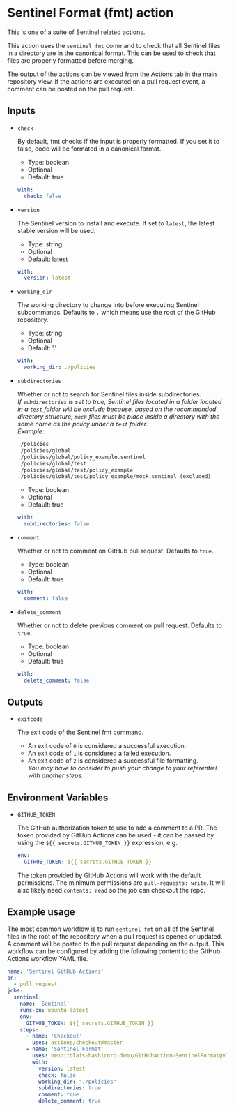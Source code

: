 # Sentinel Format (fmt) action

This is one of a suite of Sentinel related actions.

This action uses the `sentinel fmt` command to check that all Sentinel files in a directory are in the canonical format. This can be used to check that files are properly formatted before merging.

The output of the actions can be viewed from the Actions tab in the main repository view. If the actions are executed on a pull request event, a comment can be posted on the pull request.

## Inputs

* `check`

  By default, fmt checks if the input is properly formatted. If you set it to false, code will be formated in a canonical format.

  * Type: boolean
  * Optional
  * Default: true

  ```yaml
  with:
    check: false
  ```

* `version`

  The Sentinel version to install and execute. If set to `latest`, the latest stable version will be used.

  * Type: string
  * Optional
  * Default: latest

  ```yaml
  with:
    version: latest
  ```

* `working_dir`

  The working directory to change into before executing Sentinel subcommands. Defaults to `.` which means use the root of the GitHub repository.

  * Type: string
  * Optional
  * Default: '.'

  ```yaml
  with:
    working_dir: ./policies
  ```

* `subdirectories`

  Whether or not to search for Sentinel files inside subdirectories.</br>
  *If `subdirectories` is set to true, Sentinel files located in a folder located in a `test` folder will be exclude because, based on the recommended directory structure, `mock` files must be place inside a directory with the same name as the policy under a `test` folder.*</br>
  *Example:*

  ```diff
  ./policies
  ./policies/global
  ./policies/global/policy_example.sentinel
  ./policies/global/test
  ./policies/global/test/policy_example
  ./policies/global/test/policy_example/mock.sentinel (excluded)
  ```

  * Type: boolean
  * Optional
  * Default: true

  ```yaml
  with:
    subdirectories: false
  ```

* `comment`

  Whether or not to comment on GitHub pull request. Defaults to `true`.

  * Type: boolean
  * Optional
  * Default: true

  ```yaml
  with:
    comment: false
  ```

* `delete_comment`
  
  Whether or not to delete previous comment on pull request. Defaults to `true`.

  * Type: boolean
  * Optional
  * Default: true

  ```yaml
  with:
    delete_comment: false
  ```

## Outputs

* `exitcode`

  The exit code of the Sentinel fmt command.
  
  * An exit code of `0` is considered a successful execution.
  * An exit code of `1` is considered a failed execution.
  * An exit code of `2` is considered a successful file formatting.</br>
    *You may have to consider to push your change to your referentiel with another steps.*

## Environment Variables

* `GITHUB_TOKEN`

  The GitHub authorization token to use to add a comment to a PR.
  The token provided by GitHub Actions can be used - it can be passed by
  using the `${{ secrets.GITHUB_TOKEN }}` expression, e.g.

  ```yaml
  env:
    GITHUB_TOKEN: ${{ secrets.GITHUB_TOKEN }}
  ```

  The token provided by GitHub Actions will work with the default permissions.
  The minimum permissions are `pull-requests: write`.
  It will also likely need `contents: read` so the job can checkout the repo.

## Example usage

The most common workflow is to run `sentinel fmt` on all of the Sentinel files in the root of the repository when a pull request is opened or updated. A comment will be posted to the pull request depending on the output. This workflow can be configured by adding the following content to the GitHub Actions workflow YAML file.

```yaml
name: 'Sentinel GitHub Actions'
on:
  - pull_request
jobs:
  sentinel:
    name: 'Sentinel'
    runs-on: ubuntu-latest
    env:
      GITHUB_TOKEN: ${{ secrets.GITHUB_TOKEN }}
    steps:
      - name: 'Checkout'
        uses: actions/checkout@master
      - name: 'Sentinel Format'
        uses: benoitblais-hashicorp-demo/GitHubAction-SentinelFormat@v1
        with:
          version: latest
          check: false
          working_dir: "./policies"
          subdirectories: true
          comment: true
          delete_comment: true
```
